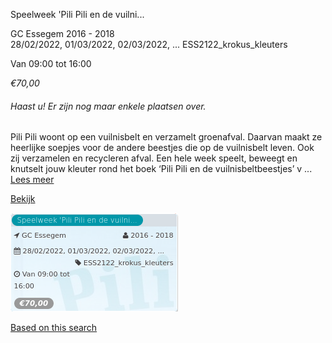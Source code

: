 Speelweek 'Pili Pili en de vuilni...

GC Essegem 2016 - 2018  
28/02/2022, 01/03/2022, 02/03/2022, ... ESS2122\_krokus\_kleuters  

Van 09:00 tot 16:00

*€70,00*

  

###### *Haast u! Er zijn nog maar enkele plaatsen over.*

  

Pili Pili woont op een vuilnisbelt en verzamelt groenafval. Daarvan maakt ze heerlijke soepjes voor de andere beestjes die op de vuilnisbelt leven. Ook zij verzamelen en recycleren afval. Een hele week speelt, beweegt en knutselt jouw kleuter rond het boek ‘Pili Pili en de vuilnisbeltbeestjes’ v ...  
[Lees meer](https://tickets.vgc.be/activity/subscribe/ESS2122_krokus_kleuters)

[Bekijk](https://tickets.vgc.be/activity/subscribe/ESS2122_krokus_kleuters)

![](70564.png)

[Based on this search](https://tickets.vgc.be/activity/index?&vrijeplaatsen=1&Age%5B%5D=3%2C5&entity=109)